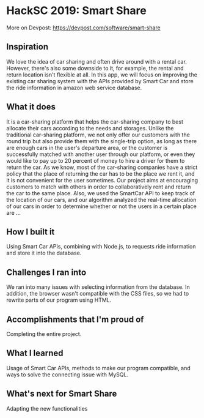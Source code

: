 # HackSC 2019: Smart Share
More on Devpost: https://devpost.com/software/smart-share

## Inspiration
We love the idea of car sharing and often drive around with a rental car. However, there's also some downside to it, for example, the rental and return location isn't flexible at all. In this app, we will focus on improving the existing car sharing system with the APIs provided by Smart Car and store the ride information in amazon web service database.
 
## What it does
It is a car-sharing platform that helps the car-sharing company to best allocate their cars according to the needs and storages. Unlike the traditional car-sharing platform, we not only offer our customers with the round trip but also provide them with the single-trip option, as long as there are enough cars in the user's departure area, or the customer is successfully matched with another user through our platform, or even they would like to pay up to 20 percent of money to hire a driver for them to return the car. 
As we know, most of the car-sharing companies have a strict policy that the place of returning the car has to be the place we rent it, and it is not convenient for the user sometimes. Our project aims at encouraging customers to match with others in order to collaboratively rent and return the car to the same place. Also, we used the SmartCar API to keep track of the location of our cars, and our algorithm analyzed the real-time allocation of our cars in order to determine whether or not the users in a certain place are ...

## How I built it
Using Smart Car APIs, combining with Node.js, to requests ride information and store it into the database.

## Challenges I ran into
We ran into many issues with selecting information from the database. In addition, the browser wasn't compatible with the CSS files, so we had to rewrite parts of our program using HTML.

## Accomplishments that I'm proud of
Completing the entire project.

## What I learned
Usage of Smart Car APIs, methods to make our program compatible, and ways to solve the connecting issue with MySQL.

## What's next for Smart Share
Adapting the new functionalities
